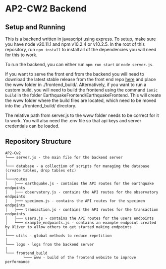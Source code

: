 # AP2-CW2 Backend

## Setup and Running
This is a backend written in javascript using express.
To setup, make sure you have node v20.11.1 and npm v10.2.4 or v10.2.5. In the root of this repository, run `npm install` to install all of the dependencies you will need for this to work.

To run the backend, you can either run `npm run start` or `node server.js`.

If you want to serve the front end from the backend you will need to download the latest stable release from the front end repo [here](https://github.com/Ollie-White/EarthquakeFrontend/releases) and place the www folder in ./frontend_build/. Alternatively, if you want to run a custom build, you will need to build the frontend using the command `ionic build` in the folder EarthquakeFrontend/EarthquakeFrontend. This will create the www folder where the build files are located, which need to be moved into the ./frontend_build/ directory.

The relative path from server.js to the www folder needs to be correct for it to work. You will also need the .env file so that api keys and server credentials can be loaded.

## Repository Structure
```
AP2-Cw2
└─── server.js - the main file for the backend server
│
└─── database - a collection of scripts for managing the database (create tables, drop tables etc)
│
└───routes
│   │─── earthquake.js - contains the API routes for the earthquake endpoints
│   │─── observatory.js - contains the API routes for the observatory endpoints
│   │─── specimen.js - contains the API routes for the specimen endpoints
│   │─── transaction.js - contains the API routes for the transaction endpoints
│   │─── users.js - contains the API routes for the users endpoints
│   └─── example_endpoints.js - contains an example endpoint created by Oliver to allow others to get started making endpoints
│
└─── utils - global methods to reduce repetition
│
└─── logs - logs from the backend server
|
└─── frontend_build
        └─── www - build of the frontend website to improve performance



```

